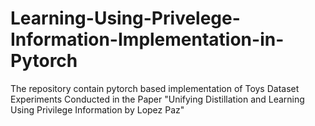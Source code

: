 # Learning-Using-Privelege-Information-Implementation-in-Pytorch
The repository contain pytorch based implementation of Toys Dataset Experiments Conducted in the Paper "Unifying Distillation and Learning Using Privilege Information by Lopez Paz"  
